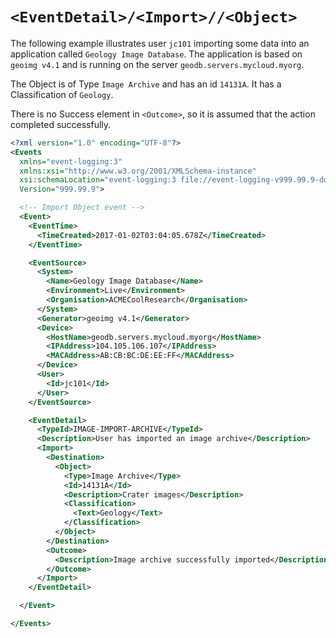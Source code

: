 # `<EventDetail>/<Import>//<Object>`

The following example illustrates user `jc101` importing some data into an application 
called `Geology Image Database`.  The application is based on `geoimg v4.1` and is running on the server `geodb.servers.mycloud.myorg`.

The Object is of Type `Image Archive` and has an id `14131A`.  It has a Classification of `Geology`.

There is no Success element in `<Outcome>`, so it is assumed that the action completed successfully.

``` xml
<?xml version="1.0" encoding="UTF-8"?>
<Events 
  xmlns="event-logging:3" 
  xmlns:xsi="http://www.w3.org/2001/XMLSchema-instance" 
  xsi:schemaLocation="event-logging:3 file://event-logging-v999.99.9-documentation.xsd" 
  Version="999.99.9">

  <!-- Import Object event -->
  <Event>
    <EventTime>
      <TimeCreated>2017-01-02T03:04:05.678Z</TimeCreated>
    </EventTime>

    <EventSource>
      <System>
        <Name>Geology Image Database</Name>
        <Environment>Live</Environment>
        <Organisation>ACMECoolResearch</Organisation>
      </System>
      <Generator>geoimg v4.1</Generator>
      <Device>
        <HostName>geodb.servers.mycloud.myorg</HostName>
        <IPAddress>104.105.106.107</IPAddress>
        <MACAddress>AB:CB:BC:DE:EE:FF</MACAddress>
      </Device>
      <User>
        <Id>jc101</Id>
      </User>
    </EventSource>

    <EventDetail>
      <TypeId>IMAGE-IMPORT-ARCHIVE</TypeId>
      <Description>User has imported an image archive</Description>
      <Import>
        <Destination>
          <Object>
            <Type>Image Archive</Type>
            <Id>14131A</Id>
            <Description>Crater images</Description>
            <Classification>
              <Text>Geology</Text>
            </Classification>
          </Object>
        </Destination>
        <Outcome>
          <Description>Image archive successfully imported</Description>
        </Outcome>
      </Import>
    </EventDetail>

  </Event>

</Events>
```
